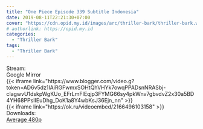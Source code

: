 ```yaml
---
title: "One Piece Episode 339 Subtitle Indonesia"
date: 2019-08-11T22:21:30+07:00
cover: "https://cdn.opid.my.id/images/arc/thriller-bark/thriller-bark.webp" # Optional, cover
# authorlink: https://opid.my.id
categories:
  - "Thriller Bark"
tags:
  - "Thriller Bark"
---
```

<div class="ui menu violet borderless inverted">
  <div class="header item active">
        Stream:
    </div>
  <a class="active item" data-tab="google">
    <i class="google drive icon"></i> Google
  </a>
  <a class="item nounderline" data-tab="mirror">
    <i class="odnoklassniki icon"></i> Mirror
  </a>
</div>
<div class="ui bottom attached tab segment active" style="border:0 !important;" data-tab="google">
{{< iframe link="https://www.blogger.com/video.g?token=AD6v5dz1IAiRGFwmxSOHtQhVHYk7owqPPADsnNRASbj-clagwvU1dskpWgKUo_EFrLmFIEqjp3FYMG66sy4pkWnv7gbvdvZ2x30a5BD4YH68PPsIIEuDhg_DoK1a8Y4wbKsJ36Ejn_nn" >}}
</div>
<div class="ui bottom attached tab segment" style="border:0 !important;" data-tab="mirror">
{{< iframe link="https://ok.ru/videoembed/2166496103158" >}}
</div>
<div class="ui menu violet borderless inverted">
  <div class="header item active">
        Downloads:
    </div>
  <a class="item nounderline" href="https://ouo.io/BtZc70C" target="_blank" rel="dofollow"><i class="google drive icon"></i>
    Average 480p</a>
</div>